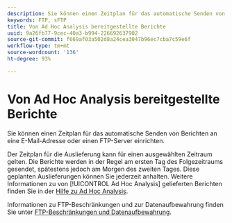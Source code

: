```yaml
---
description: Sie können einen Zeitplan für das automatische Senden von Berichten an eine E-Mail-Adresse oder einen FTP-Server einrichten.
keywords: FTP, sFTP
title: Von Ad Hoc Analysis bereitgestellte Berichte
uuid: 9a26fb77-9cec-40a3-b994-226692637902
source-git-commit: f669af03a502d8a24cea3047b96ec7cba7c59e6f
workflow-type: tm+mt
source-wordcount: '136'
ht-degree: 93%

---
```



# Von Ad Hoc Analysis bereitgestellte Berichte

Sie können einen Zeitplan für das automatische Senden von Berichten an eine E-Mail-Adresse oder einen FTP-Server einrichten.

Der Zeitplan für die Auslieferung kann für einen ausgewählten Zeitraum gelten. Die Berichte werden in der Regel am ersten Tag des Folgezeitraums gesendet, spätestens jedoch am Morgen des zweiten Tages. Diese geplanten Auslieferungen können Sie jederzeit anhalten. Weitere Informationen zu von [!UICONTROL Ad Hoc Analysis] gelieferten Berichten finden Sie in der [Hilfe zu Ad Hoc Analysis](https://experienceleague.adobe.com/docs/analytics/analyze/ad-hoc-analysis/adhoc-home.html#Discover_Help).

Informationen zu FTP-Beschränkungen und zur Datenaufbewahrung finden Sie unter [FTP-Beschränkungen und Datenaufbewahrung](/help/export/ftp-and-sftp/ftp-limits.md).
